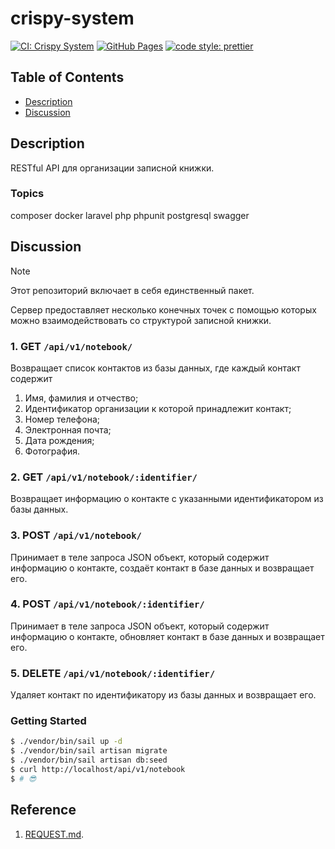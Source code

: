 # crispy-system

[![CI: Crispy System](https://github.com/VladimirCreator/crispy-system/actions/workflows/ci-crispy-system.yaml/badge.svg)](https://github.com/VladimirCreator/crispy-system/actions/workflows/ci-crispy-system.yaml)
[![GitHub Pages](https://github.com/VladimirCreator/crispy-system/actions/workflows/github-pages.yaml/badge.svg)](https://github.com/VladimirCreator/crispy-system/actions/workflows/github-pages.yaml)
[![code style: prettier](https://img.shields.io/badge/code_style-prettier-ff69b4.svg?style=flat-square)](https://github.com/prettier/prettier/)

## Table of Contents

- [Description](#description)
- [Discussion](#discussion)

## Description
RESTful API для организации записной книжки.

### Topics

composer
docker
laravel
php
phpunit
postgresql
swagger

## Discussion

> [!NOTE]
> Этот репозиторий включает в себя единственный пакет.

Сервер предоставляет несколько конечных точек с помощью которых можно взаимодействовать со структурой записной книжки.

### 1. GET `/api/v1/notebook/`
Возвращает список контактов из базы данных, где каждый контакт содержит

1. Имя, фамилия и отчество;
2. Идентификатор организации к которой принадлежит контакт;
3. Номер телефона;
4. Электронная почта;
5. Дата рождения;
5. Фотография.

### 2. GET `/api/v1/notebook/:identifier/`
Возвращает информацию о контакте с указанными идентификатором из базы данных.

### 3. POST `/api/v1/notebook/`
Принимает в теле запроса JSON объект, который содержит информацию о контакте, создаёт контакт в базе данных и возвращает его.

### 4. POST `/api/v1/notebook/:identifier/`
Принимает в теле запроса JSON объект, который содержит информацию о контакте, обновляет контакт в базе данных и возвращает его.

### 5. DELETE `/api/v1/notebook/:identifier/`
Удаляет контакт по идентификатору из базы данных и возвращает его.

### Getting Started

```bash
$ ./vendor/bin/sail up -d
$ ./vendor/bin/sail artisan migrate
$ ./vendor/bin/sail artisan db:seed
$ curl http://localhost/api/v1/notebook
$ # 😎
```

## Reference

1. [REQUEST.md](./REQUEST.md).
